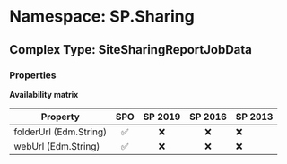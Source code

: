 # Namespace: SP.Sharing

## Complex Type: SiteSharingReportJobData

### Properties

**Availability matrix**

Property | SPO | SP 2019 | SP 2016 | SP 2013
----------|:---:|:-------:|:-------:|:-------
folderUrl (Edm.String) | ✅ | ❌ | ❌ | ❌
webUrl (Edm.String) | ✅ | ❌ | ❌ | ❌